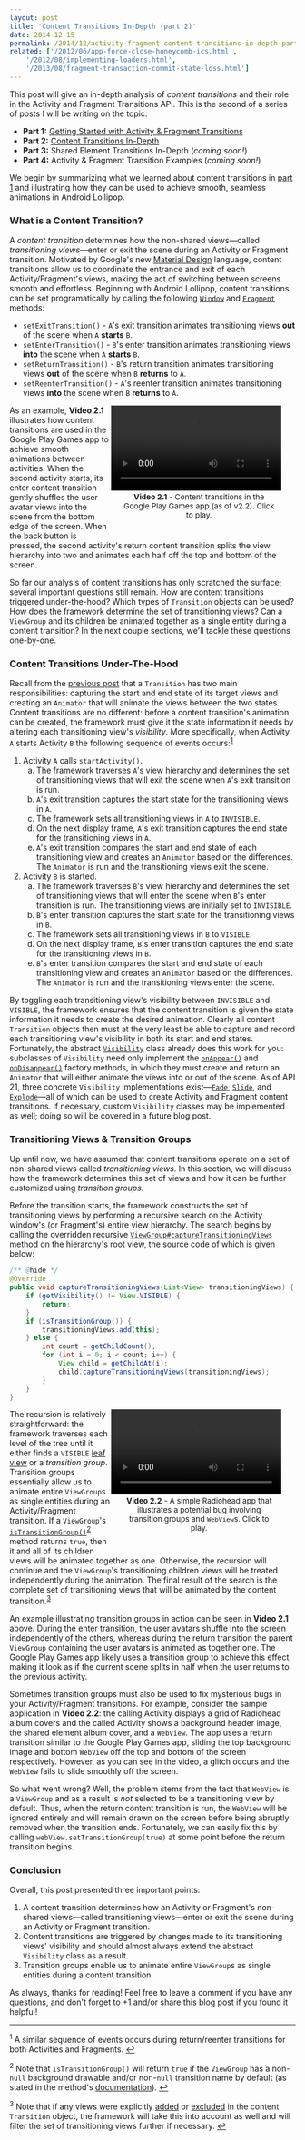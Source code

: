 ```yaml
---
layout: post
title: 'Content Transitions In-Depth (part 2)'
date: 2014-12-15
permalink: /2014/12/activity-fragment-content-transitions-in-depth-part2.html
related: ['/2012/06/app-force-close-honeycomb-ics.html',
    '/2012/08/implementing-loaders.html',
    '/2013/08/fragment-transaction-commit-state-loss.html']
---
```


This post will give an in-depth analysis of _content transitions_ and their role in the Activity and Fragment Transitions API. This is the second of a series of posts I will be writing on the topic:

* **Part 1:** [Getting Started with Activity & Fragment Transitions][part1]
* **Part 2:** [Content Transitions In-Depth][part2]
* **Part 3:** Shared Element Transitions In-Depth (_coming soon!_)
* **Part 4:** Activity & Fragment Transition Examples (_coming soon!_)

We begin by summarizing what we learned about content transitions in [part 1][part1] and illustrating how they can be used to achieve smooth, seamless animations in Android Lollipop.

### What is a Content Transition?

<!--morestart-->

A _content transition_ determines how the non-shared views&mdash;called _transitioning views_&mdash;enter or exit the scene during an Activity or Fragment transition. Motivated by Google's new [Material Design][MaterialDesignMeaningfulTransitions] language, content transitions allow us to coordinate the entrance and exit of each Activity/Fragment's views, making the act of switching between screens smooth and effortless. Beginning with Android Lollipop, content transitions can be set programatically by calling the following [`Window`][Window] and [`Fragment`][Fragment] methods:

* `setExitTransition()` - `A`'s exit transition animates transitioning views **out** of the scene when `A` **starts** `B`.
* `setEnterTransition()` - `B`'s enter transition animates transitioning views **into** the scene when `A` **starts** `B`.
* `setReturnTransition()` - `B`'s return transition animates transitioning views **out** of the scene when `B` **returns** to `A`.
* `setReenterTransition()` - `A`'s reenter transition animates transitioning views **into** the scene when `B` **returns** to `A`.

<!--more-->

<div style="width:290px;margin-right:35px;float:right" poster="/assets/videos/posts/2014/12/15/games-opt.png" preload="none">
  <div class="framed-nexus6-port">
  <video id="figure21" onclick="playPause('figure21')">
    <source src="/assets/videos/posts/2014/12/15/games-opt.mp4" type="video/mp4">
    <source src="/assets/videos/posts/2014/12/15/games-opt.webm" type="video/webm">
    <source src="/assets/videos/posts/2014/12/15/games-opt.ogv" type="video/ogg">
  </video>
  </div>
  <div style="font-size:10pt;margin-left:20px;margin-bottom:30px">
    <p class="img-caption" style="margin-top:3px;margin-bottom:10px;text-align: center;"><strong>Video 2.1</strong> - Content transitions in the Google Play Games app (as of v2.2). Click to play.</p>
  </div>
</div>

As an example, **Video 2.1** illustrates how content transitions are used in the Google Play Games app to achieve smooth animations between activities. When the second activity starts, its enter content transition gently shuffles the user avatar views into the scene from the bottom edge of the screen. When the back button is pressed, the second activity's return content transition splits the view hierarchy into two and animates each half off the top and bottom of the screen.

So far our analysis of content transitions has only scratched the surface; several important questions still remain. How are content transitions triggered under-the-hood? Which types of `Transition` objects can be used? How does the framework determine the set of transitioning views? Can a `ViewGroup` and its children be animated together as a single entity during a content transition? In the next couple sections, we'll tackle these questions one-by-one.

### Content Transitions Under-The-Hood

Recall from the [previous post][part1] that a `Transition` has two main responsibilities: capturing the start and end state of its target views and creating an `Animator` that will animate the views between the two states. Content transitions are no different: before a content transition's animation can be created, the framework must give it the state information it needs by altering each transitioning view's _visibility_. More specifically, when Activity `A` starts Activity `B` the following sequence of events occurs:<sup><a href="#footnote1" id="ref1">1</a></sup>

<ol>
<li>Activity <code>A</code> calls <code>startActivity()</code>.
<ol style="list-style-type: lower-alpha;">
<li>The framework traverses <code>A</code>'s view hierarchy and determines the set of transitioning views that will exit the scene when <code>A</code>'s exit transition is run.</li>
<li><code>A</code>'s exit transition captures the start state for the transitioning views in <code>A</code>.</li>
<li>The framework sets all transitioning views in <code>A</code> to <code>INVISIBLE</code>.</li>
<li>On the next display frame, <code>A</code>'s exit transition captures the end state for the transitioning views in <code>A</code>.</li>
<li><code>A</code>'s exit transition compares the start and end state of each transitioning view and creates an <code>Animator</code> based on the differences. The <code>Animator</code> is run and the transitioning views exit the scene.</li>
</ol>
</li>
<li>Activity <code>B</code> is started.
<ol style="list-style-type: lower-alpha;">
<li>The framework traverses <code>B</code>'s view hierarchy and determines the set of transitioning views that will enter the scene when <code>B</code>'s enter transition is run. The transitioning views are initially set to <code>INVISIBLE</code>.</li>
<li><code>B</code>'s enter transition captures the start state for the transitioning views in <code>B</code>.</li>
<li>The framework sets all transitioning views in <code>B</code> to <code>VISIBLE</code>.</li>
<li>On the next display frame, <code>B</code>'s enter transition captures the end state for the transitioning views in <code>B</code>.</li>
<li><code>B</code>'s enter transition compares the start and end state of each transitioning view and creates an <code>Animator</code> based on the differences. The <code>Animator</code> is run and the transitioning views enter the scene.</li>
</ol>
</li>
</ol>

By toggling each transitioning view's visibility between `INVISIBLE` and `VISIBLE`, the framework ensures that the content transition is given the state information it needs to create the desired animation. Clearly all content `Transition` objects then must at the very least be able to capture and record each transitioning view's visibility in both its start and end states. Fortunately, the abstract [`Visibility`][Visibility] class already does this work for you: subclasses of `Visibility` need only implement the [`onAppear()`][onAppear] and [`onDisappear()`][onDisappear] factory methods, in which they must create and return an `Animator` that will either animate the views into or out of the scene. As of API 21, three concrete `Visibility` implementations exist&mdash;[`Fade`][Fade], [`Slide`][Slide], and [`Explode`][Explode]&mdash;all of which can be used to create Activity and Fragment content transitions. If necessary, custom `Visibility` classes may be implemented as well; doing so will be covered in a future blog post.

### Transitioning Views & Transition Groups

Up until now, we have assumed that content transitions operate on a set of non-shared views called _transitioning views_. In this section, we will discuss how the framework determines this set of views and how it can be further customized using _transition groups_.

Before the transition starts, the framework constructs the set of transitioning views by performing a recursive search on the Activity window's (or Fragment's) entire view hierarchy. The search begins by calling the overridden recursive [`ViewGroup#captureTransitioningViews`][ViewGroup#captureTransitioningViews] method on the hierarchy's root view, the source code of which is given below:

```java
/** @hide */
@Override
public void captureTransitioningViews(List<View> transitioningViews) {
    if (getVisibility() != View.VISIBLE) {
        return;
    }
    if (isTransitionGroup()) {
        transitioningViews.add(this);
    } else {
        int count = getChildCount();
        for (int i = 0; i < count; i++) {
            View child = getChildAt(i);
            child.captureTransitioningViews(transitioningViews);
        }
    }
}
```

<div style="width:290px;margin-right:35px;float:right" poster="/assets/videos/posts/2014/12/15/webview-opt.png" preload="none">
  <div class="framed-nexus6-port">
  <video id="figure22" onclick="playPause('figure22')">
    <source src="/assets/videos/posts/2014/12/15/webview-opt.mp4" type="video/mp4">
    <source src="/assets/videos/posts/2014/12/15/webview-opt.webm" type="video/webm">
    <source src="/assets/videos/posts/2014/12/15/webview-opt.ogv" type="video/ogg">
  </video>
  </div>
  <div style="font-size:10pt;margin-left:20px;margin-bottom:30px">
    <p class="img-caption" style="margin-top:3px;margin-bottom:10px;text-align: center;"><strong>Video 2.2</strong> - A simple Radiohead app that illustrates a potential bug involving transition groups and <code>WebView</code>s. Click to play.</p>
  </div>
</div>

The recursion is relatively straightforward: the framework traverses each level of the tree until it either finds a `VISIBLE` [leaf view][View#captureTransitioningViews] or a _transition group_. Transition groups essentially allow us to animate entire `ViewGroup`s as single entities during an Activity/Fragment transition. If a `ViewGroup`'s [`isTransitionGroup()`][isTransitionGroup]<sup><a href="#footnote2" id="ref2">2</a></sup> method returns `true`, then it and all of its children views will be animated together as one. Otherwise, the recursion will continue and the `ViewGroup`'s transitioning children views will be treated independently during the animation. The final result of the search is the complete set of transitioning views that will be animated by the content transition.<sup><a href="#footnote3" id="ref3">3</a></sup>

An example illustrating transition groups in action can be seen in **Video 2.1** above. During the enter transition, the user avatars shuffle into the screen independently of the others, whereas during the return transition the parent `ViewGroup` containing the user avatars is animated as together one. The Google Play Games app likely uses a transition group to achieve this effect, making it look as if the current scene splits in half when the user returns to the previous activity.

Sometimes transition groups must also be used to fix mysterious bugs in your Activity/Fragment transitions. For example, consider the sample application in **Video 2.2**: the calling Activity displays a grid of Radiohead album covers and the called Activity shows a background header image, the shared element album cover, and a `WebView`. The app uses a return transition similar to the Google Play Games app, sliding the top background image and bottom `WebView` off the top and bottom of the screen respectively. However, as you can see in the video, a glitch occurs and the `WebView` fails to slide smoothly off the screen.

So what went wrong? Well, the problem stems from the fact that `WebView` is a `ViewGroup` and as a result is _not_ selected to be a transitioning view by default. Thus, when the return content transition is run, the `WebView` will be ignored entirely and will remain drawn on the screen before being abruptly removed when the transition ends. Fortunately, we can easily fix this by calling `webView.setTransitionGroup(true)` at some point before the return transition begins.

### Conclusion

Overall, this post presented three important points:

1. A content transition determines how an Activity or Fragment's non-shared views&mdash;called transitioning views&mdash;enter or exit the scene during an Activity or Fragment transition.
2. Content transitions are triggered by changes made to its transitioning views' visibility and should almost always extend the abstract `Visibility` class as a result.
3. Transition groups enable us to animate entire `ViewGroup`s as single entities during a content transition.

As always, thanks for reading! Feel free to leave a comment if you have any questions, and don't forget to +1 and/or share this blog post if you found it helpful!

<hr class="footnote-divider"/>
<sup id="footnote1">1</sup> A similar sequence of events occurs during return/reenter transitions for both Activities and Fragments. <a href="#ref1" title="Jump to footnote 1.">&#8617;</a>

<sup id="footnote2">2</sup> Note that `isTransitionGroup()` will return `true` if the `ViewGroup` has a non-`null` background drawable and/or non-`null` transition name by default (as stated in the method's [documentation][isTransitionGroup]). <a href="#ref2" title="Jump to footnote 2.">&#8617;</a>

<sup id="footnote3">3</sup> Note that if any views were explicitly [added][addTarget] or [excluded][excludeTarget] in the content `Transition` object, the framework will take this into account as well and will filter the set of transitioning views further if necessary. <a href="#ref3" title="Jump to footnote 3.">&#8617;</a>

  [Visibility]: https://developer.android.com/reference/android/transition/Visibility.html
  [onAppear]: https://developer.android.com/reference/android/transition/Visibility.html#onAppear(android.view.ViewGroup,%20android.transition.TransitionValues,%20int,%20android.transition.TransitionValues,%20int)
  [onDisappear]: https://developer.android.com/reference/android/transition/Visibility.html#onDisappear(android.view.ViewGroup,%20android.transition.TransitionValues,%20int,%20android.transition.TransitionValues,%20int)
  [Fade]: https://developer.android.com/reference/android/transition/Fade.html
  [Explode]: https://developer.android.com/reference/android/transition/Explode.html
  [Slide]: https://developer.android.com/reference/android/transition/Slide.html

  [ViewGroup#captureTransitioningViews]: https://github.com/android/platform_frameworks_base/blob/lollipop-release/core/java/android/view/ViewGroup.java#L6243-L6258
  [View#captureTransitioningViews]: https://github.com/android/platform_frameworks_base/blob/lollipop-release/core/java/android/view/View.java#L19351-L19362
  [isTransitionGroup]: https://developer.android.com/reference/android/view/ViewGroup.html#isTransitionGroup()
  [setTransitionGroup]: http://developer.android.com/reference/android/view/ViewGroup.html#setTransitionGroup(boolean)

  [setExitTransition]: https://developer.android.com/reference/android/view/Window.html#setExitTransition(android.transition.Transition)
  [setEnterTransition]: https://developer.android.com/reference/android/view/Window.html#setEnterTransition(android.transition.Transition)
  [setReturnTransition]: https://developer.android.com/reference/android/view/Window.html#setReturnTransition(android.transition.Transition)
  [setReenterTransition]: https://developer.android.com/reference/android/view/Window.html#setReenterTransition(android.transition.Transition)
  [Fragment#setExitTransition]: https://developer.android.com/reference/android/app/Fragment.html#setExitTransition(android.transition.Transition)
  [Fragment#setEnterTransition]: https://developer.android.com/reference/android/app/Fragment.html#setEnterTransition(android.transition.Transition)
  [Fragment#setReturnTransition]: https://developer.android.com/reference/android/app/Fragment.html#setReturnTransition(android.transition.Transition)
  [Fragment#setReenterTransition]: https://developer.android.com/reference/android/app/Fragment.html#setReenterTransition(android.transition.Transition)

  [addTarget]: https://developer.android.com/reference/android/transition/Transition.html#addTarget(android.view.View)
  [excludeTarget]: https://developer.android.com/reference/android/transition/Transition.html#excludeTarget(android.view.View,%20boolean)

  [Window]: http://developer.android.com/reference/android/view/Window.html
  [Fragment]: http://developer.android.com/reference/android/app/Fragment.html

  [MaterialDesignMeaningfulTransitions]: http://www.google.com/design/spec/animation/meaningful-transitions.html

  [part1]: /2014/12/activity-fragment-transitions-in-android-lollipop-part1.html
  [part2]: /2014/12/content-transitions-in-depth-part2.html
  [part3]: /2014/11/shared-element-transitions-in-depth-part3.html

